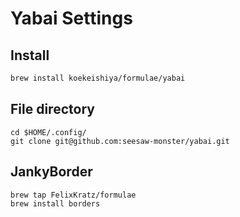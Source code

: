 # Yabai Settings
## Install
```bash
brew install koekeishiya/formulae/yabai
```
## File directory
```
cd $HOME/.config/
git clone git@github.com:seesaw-monster/yabai.git
```
## JankyBorder
```
brew tap FelixKratz/formulae
brew install borders
```
